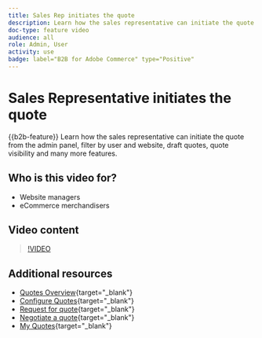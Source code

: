 ```yaml
---
title: Sales Rep initiates the quote
description: Learn how the sales representative can initiate the quote from the Adobe Commerce admin
doc-type: feature video
audience: all
role: Admin, User
activity: use
badge: label="B2B for Adobe Commerce" type="Positive"
---
```

# Sales Representative initiates the quote

{{b2b-feature}}
Learn how the sales representative can initiate the quote from the admin panel, filter by user and website, draft quotes, quote visibility and many more features.

## Who is this video for?

- Website managers
- eCommerce merchandisers

## Video content

>[!VIDEO](https://video.tv.adobe.com/v/3420390?learn=on)

## Additional resources

- [Quotes Overview](https://experienceleague.adobe.com/docs/commerce-admin/b2b/quotes/quotes.html){target="_blank"}
- [Configure Quotes](https://experienceleague.adobe.com/docs/commerce-admin/b2b/quotes/configure-quotes.html){target="_blank"}
- [Request for quote](https://experienceleague.adobe.com/docs/commerce-admin/b2b/quotes/quote-request.html){target="_blank"}
- [Negotiate a quote](https://experienceleague.adobe.com/docs/commerce-admin/b2b/quotes/quote-price-negotiation.html){target="_blank"}
- [My Quotes](https://experienceleague.adobe.com/docs/commerce-admin/b2b/quotes/account-dashboard-my-quotes.html){target="_blank"}
